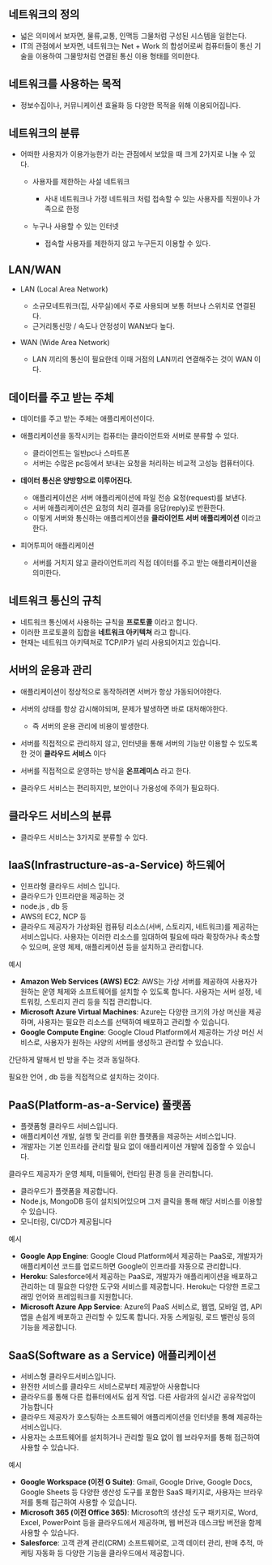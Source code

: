 ## 네트워크의 정의

- 넓은 의미에서 보자면, 물류,교통, 인맥등 그물처럼 구성된 시스템을 일컫는다.
- IT의 관점에서 보자면, 네트워크는 Net + Work 의 합성어로써 컴퓨터들이 통신 기술을 이용하여 그물망처럼 연결된 통신 이용 형태를 의미한다.


## 네트워크를 사용하는 목적

- 정보수집이나, 커뮤니케이션 효율화 등 다양한 목적을 위해 이용되어집니다.

## 네트워크의 분류

- 어떠한 사용자가 이용가능한가 라는 관점에서 보았을 때 크게 2가지로 나눌 수 있다.
  
  - 사용자를 제한하는 사설 네트워크
    - 사내 네트워크나 가정 네트워크 처럼 접속할 수 있는 사용자를 직원이나 가족으로 한정

  - 누구나 사용할 수 있는 인터넷
    - 접속할 사용자를 제한하지 않고 누구든지 이용할 수 있다.
   
## LAN/WAN

 - LAN (Local Area Network)
    - 소규모네트워크(집, 사무실)에서 주로 사용되며 보통 허브나 스위치로 연결된다.
    - 근거리통신망 / 속도나 안정성이 WAN보다 높다.
    
   
 - WAN (Wide Area Network)
   - LAN 끼리의 통신이 필요한데 이때 거점의 LAN끼리 연결해주는 것이 WAN 이다.
  
## 데이터를 주고 받는 주체 

- 데이터를 주고 받는 주체는 애플리케이션이다.
  
- 애플리케이션을 동작시키는 컴퓨터는 클라이언트와 서버로 분류할 수 있다.
  - 클라이언트는 일반pc나 스마트폰
  - 서버는 수많은 pc등에서 보내는 요청을 처리하는 비교적 고성능 컴퓨터이다.
    
- **데이터 통신은 양방향으로 이루어진다.**
  - 애플리케이션은 서버 애플리케이션에 파일 전송 요청(request)를 보낸다.
  - 서버 애플리케이션은 요청의 처리 결과를 응답(reply)로 반환한다.
  - 이렇게 서버와 통신하는 애플리케이션을 **클라이언트 서버 애플리케이션** 이라고 한다.

- 피어투피어 애플리케이션
  - 서버를 거치지 않고 클라이언트끼리 직접 데이터를 주고 받는 애플리케이션을 의미한다.


## 네트워크 통신의 규칙

- 네트워크 통신에서 사용하는 규칙을 **프로토콜** 이라고 합니다.
- 이러한 프로토콜의 집합을 **네트워크 아키텍쳐** 라고 합니다.
- 현재는 네트워크 아키텍쳐로 TCP/IP가 널리 사용되어지고 있습니다.

## 서버의 운용과 관리

- 애플리케이션이 정상적으로 동작하려면 서버가 항상 가동되어야한다.
- 서버의 상태를 항상 감시해야되며, 문제가 발생하면 바로 대처해야한다.
  - 즉 서버의 운용 관리에 비용이 발생한다.
 
- 서버를 직접적으로 관리하지 않고, 인터넷을 통해 서버의 기능만 이용할 수 있도록 한 것이 **클라우드 서비스** 이다
- 서버를 직접적으로 운영하는 방식을 **온프레미스** 라고 한다.

- 클라우드 서비스는 편리하지만, 보안이나 가용성에 주의가 필요하다.

## 클라우드 서비스의 분류

- 클라우드 서비스는 3가지로 분류할 수 있다.
  
## IaaS(Infrastructure-as-a-Service) 하드웨어
- 인프라형 클라우드 서비스 입니다.
- 클라우드가 인프라만을 제공하는 것
- node.js , db 등
- AWS의 EC2, NCP 등
- 클라우드 제공자가 가상화된 컴퓨팅 리소스(서버, 스토리지, 네트워크)를 제공하는 서비스입니다. 사용자는 이러한 리소스를 임대하여 필요에 따라 확장하거나 축소할 수 있으며, 운영 체제, 애플리케이션 등을 설치하고 관리합니다.

예시

- **Amazon Web Services (AWS) EC2**: AWS는 가상 서버를 제공하여 사용자가 원하는 운영 체제와 소프트웨어를 설치할 수 있도록 합니다. 사용자는 서버 설정, 네트워킹, 스토리지 관리 등을 직접 관리합니다.
- **Microsoft Azure Virtual Machines**: Azure는 다양한 크기의 가상 머신을 제공하며, 사용자는 필요한 리소스를 선택하여 배포하고 관리할 수 있습니다.
- **Google Compute Engine**: Google Cloud Platform에서 제공하는 가상 머신 서비스로, 사용자가 원하는 사양의 서버를 생성하고 관리할 수 있습니다.

간단하게 말해서 빈 방을 주는 것과 동일하다.

필요한 언어 , db 등을 직접적으로 설치하는 것이다.
    
## PaaS(Platform-as-a-Service) 풀랫폼

- 플랫폼형 클라우드 서비스입니다.
- 애플리케이션 개발, 실행 및 관리를 위한 플랫폼을 제공하는 서비스입니다. 
- 개발자는 기본 인프라를 관리할 필요 없이 애플리케이션 개발에 집중할 수 있습니다. 

클라우드 제공자가 운영 체제, 미들웨어, 런타임 환경 등을 관리합니다.

- 클라우드가 플랫폼을 제공합니다.
- Node.js, MongoDB 등이 설치되어있으며 그저 클릭을 통해 해당 서비스를 이용할 수 있습니다.
- 모니터링, CI/CD가 제공됩니다

예시 

- **Google App Engine**: Google Cloud Platform에서 제공하는 PaaS로, 개발자가 애플리케이션 코드를 업로드하면 Google이 인프라를 자동으로 관리합니다.
- **Heroku**: Salesforce에서 제공하는 PaaS로, 개발자가 애플리케이션을 배포하고 관리하는 데 필요한 다양한 도구와 서비스를 제공합니다. Heroku는 다양한 프로그래밍 언어와 프레임워크를 지원합니다.
- **Microsoft Azure App Service**: Azure의 PaaS 서비스로, 웹앱, 모바일 앱, API 앱을 손쉽게 배포하고 관리할 수 있도록 합니다. 자동 스케일링, 로드 밸런싱 등의 기능을 제공합니다.

## SaaS(Software as a Service) 애플리케이션

- 서비스형 클라우드서비스입니다.
- 완전한 서비스를 클라우드 서비스로부터 제공받아 사용합니다
- 클라우드를 통해 다른 컴퓨터에서도 쉽게 작업. 다른 사람과의 실시간 공유작업이 가능합니다
- 클라우드 제공자가 호스팅하는 소프트웨어 애플리케이션을 인터넷을 통해 제공하는 서비스입니다. 
- 사용자는 소프트웨어를 설치하거나 관리할 필요 없이 웹 브라우저를 통해 접근하여 사용할 수 있습니다.

예시 

- **Google Workspace (이전 G Suite)**: Gmail, Google Drive, Google Docs, Google Sheets 등 다양한 생산성 도구를 포함한 SaaS 패키지로, 사용자는 브라우저를 통해 접근하여 사용할 수 있습니다.
- **Microsoft 365 (이전 Office 365)**: Microsoft의 생산성 도구 패키지로, Word, Excel, PowerPoint 등을 클라우드에서 제공하며, 웹 버전과 데스크탑 버전을 함께 사용할 수 있습니다.
- **Salesforce**: 고객 관계 관리(CRM) 소프트웨어로, 고객 데이터 관리, 판매 추적, 마케팅 자동화 등 다양한 기능을 클라우드에서 제공합니다.






